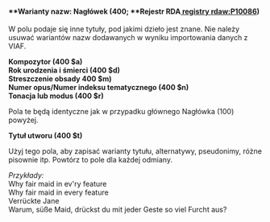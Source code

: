 #### **Warianty nazw: Nagłówek (400; **Rejestr RDA[ registry ](http://www.rdaregistry.info/Elements/w/#P10086)[rdaw:P10086](http://www.rdaregistry.info/Elements/w/#P10086))

W polu podaje się inne tytuły, pod jakimi dzieło jest znane. Nie należy usuwać wariantów nazw dodawanych w wyniku importowania danych z VIAF.

**Kompozytor (400 $a)  
Rok urodzenia i śmierci (400 $d)  
Streszczenie obsady 400 $m)  
Numer opus/Numer indeksu tematycznego (400 $n)  
Tonacja lub modus (400 $r)**

Pola te będą identyczne jak w przypadku głównego Nagłówka (100) powyżej.

**Tytuł utworu (400 $t)**

Użyj tego pola, aby zapisać warianty tytułu, alternatywy, pseudonimy, różne pisownie itp. Powtórz to pole dla każdej odmiany.

_Przykłady:_  
Why fair maid in ev'ry feature  
Why fair maid in every feature  
Verrückte Jane  
Warum, süße Maid, drückst du mit jeder Geste so viel Furcht aus?